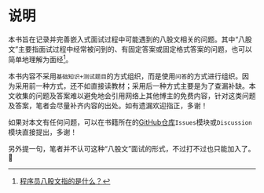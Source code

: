 <base target="_blank">

# 说明

本书旨在记录并完善嵌入式面试过程中可能遇到的八股文相关的问题。其中“八股文”主要指面试过程中经常被问到的、有固定答案或固定格式答案的问题，也可以简单地理解为面经[^1]。

本书内容不采用`基础知识+测试题目`的方式组织，而是使用`问答`的方式进行组织。因为采用前一种方式，还不如直接读教材；采用后一种方式主要是为了查漏补缺。本文收集的问题及答案难以避免地会引用网络上其他博主的免费内容，针对这类问题及答案，笔者会尽量补齐内容的出处。如有遗漏欢迎指正，多谢！

如果对本文有任何问题，可以在书籍所在的[GitHub仓库](https://github.com/yangyubin1993/embedded_eight_legged_essay)`Issues`模块或`Discussion`模块直接提出，多谢！

另外提一句，笔者并不认可这种“八股文”面试的形式，不过打不过也只能加入了。 :see_no_evil:

[^1]: [程序员八股文指的是什么？](https://baijiahao.baidu.com/s?id=1699970169748698612&wfr=spider&for=pc)